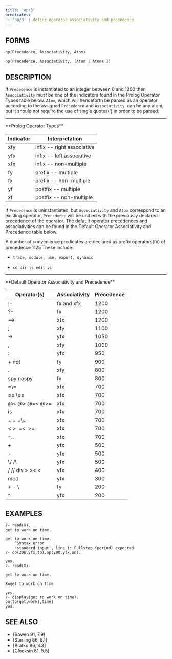 ```yaml
---
title: 'op/3'
predicates:
 - 'op/3' : define operator associativity and precedence
---
```


## FORMS
```
op(Precedence, Associativity, Atom)

op(Precedence, Associativity, [Atom | Atoms ])
```
## DESCRIPTION

If `Precedence` is instantiated to an integer between 0 and 1200 then `Associativity` must be one of the indicators found in the Prolog Operator Types table below.  `Atom`, which will henceforth be parsed as an operator according to the assigned `Precedence` and `Associativity`, can be any atom, but it should not require the use of single quotes(') in order to be parsed.

<hr>
**Prolog Operator Types**

Indicator|Interpretation|
|----------|---------------|
| xfy | infix -- right associative | 
| yfx | infix -- left associative | 
| xfx | infix -- non-multiple | 
| fy | prefix -- multiple | 
| fx | prefix -- non-multiple | 
| yf | postfix -- multiple | 
| xf | postfix -- non-multiple | 


If `Precedence` is uninstantiated, but `Associativity` and `Atom` correspond to an existing operator, `Precedence` will be unified with the previously declared precedence of the operator. The default operator precedences and associativities can be found in the Default Operator Associativity and Precedence table below.

A number of convenience predicates are declared as prefix operators(fx) of precedence 1125 These include:

- `trace, module, use, export, dynamic`

- `cd dir ls edit vi`

<hr>
**Default Operator Associativity and Precedence**

Operator(s)|Associativity|Precedence|
|---------------|--------------|-----------|
| :- | fx and xfx | 1200 | 
| ?- | fx | 1200 | 
| --&gt; | xfx | 1200 | 
| ; | xfy | 1100 | 
| -&gt; | yfx | 1050 | 
|, | xfy | 1000 | 
| : | yfx | 950 | 
| + not | fy | 900 | 
| . | xfy | 800 | 
| spy nospy | fx | 800 | 
| =\\= | xfx | 700 | 
| == \\== | xfx | 700 | 
| @&lt;  @&gt;  @=&lt;  @&gt;= | xfx | 700 | 
| is | xfx | 700 | 
| =:= =\\= | xfx | 700 | 
| &lt; &gt; &nbsp;=&lt; &nbsp;&gt;= | xfx | 700 | 
| =.. | xfx | 700 | 
| + | yfx | 500 | 
| - | yfx | 500 | 
| \\/ \/\ | yfx | 500 | 
| / // div  &gt;  &gt;&lt;  &lt; | yfx | 400 | 
| mod | yfx | 300 | 
| + - \ | fy | 200 | 
| ^ | yfx | 200 | 

## EXAMPLES
```
?- read(X).
get to work on time.

get to work on time.
    ^Syntax error 
	'standard input', line 1: Fullstop (period) expected
?- op(200,yfx,to),op(200,yfx,on).

yes.
?- read(X).

get to work on time.

X=get to work on time 

yes.
?- display(get to work on time).
on(to(get,work),time)
yes.
```
## SEE ALSO

- [Bowen 91, 7.9]
- [Sterling 86, 8.1]
- [Bratko 86, 3.3]
- [Clocksin 81, 5.5]
